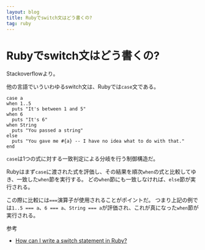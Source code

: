 ```yaml
---
layout: blog
title: Rubyでswitch文はどう書くの?
tag: ruby
---
```


# Rubyでswitch文はどう書くの?

Stackoverflowより。

他の言語でいういわゆるswitch文は、Rubyでは`case`文である。

~~~~
case a
when 1..5
  puts "It's between 1 and 5"
when 6
  puts "It's 6"
when String
  puts "You passed a string"
else
  puts "You gave me #{a} -- I have no idea what to do with that."
end
~~~~

`case`は1つの式に対する一致判定による分岐を行う制御構造だ。

Rubyはまず`case`に渡された式を評価し、その結果を順次`when`の式と比較してゆき、一致した`when`節を実行する。
どの`when`節にも一致しなければ、`else`節が実行される。

この際に比較には`===`演算子が使用されることがポイントだ。
つまり上記の例では`1..5 === a`、`6 === a`、`String === a`が評価され、これが真になった`when`節が実行される。

参考

- [How can I write a switch statement in Ruby?](http://stackoverflow.com/questions/948135/how-can-i-write-a-switch-statement-in-ruby)
